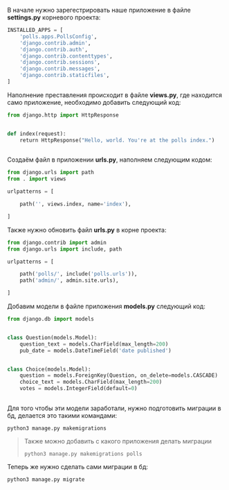 В начале нужно зарегестрировать наше приложение в файле **settings.py** корневого проекта:

```python
INSTALLED_APPS = [
    'polls.apps.PollsConfig',
    'django.contrib.admin',
    'django.contrib.auth',
    'django.contrib.contenttypes',
    'django.contrib.sessions',
    'django.contrib.messages',
    'django.contrib.staticfiles',
]
```

Наполнение преставления происходит в файле **views.py**, где находится само приложение, необходимо добавить следующий код:

```python
from django.http import HttpResponse


def index(request):
    return HttpResponse("Hello, world. You're at the polls index.")
    
```

Создаём файл в приложении **urls.py**, наполняем следующим кодом:

```python
from django.urls import path
from . import views

urlpatterns = [

    path('', views.index, name='index'),

]

```

Также нужно обновить файл **urls.py** в корне проекта:

```python
from django.contrib import admin
from django.urls import include, path

urlpatterns = [

    path('polls/', include('polls.urls')),
    path('admin/', admin.site.urls),

]

```

Добавим модели в файле приложения **models.py** следующий код:

```python
from django.db import models


class Question(models.Model):
    question_text = models.CharField(max_length=200)
    pub_date = models.DateTimeField('date published')


class Choice(models.Model):
    question = models.ForeignKey(Question, on_delete=models.CASCADE)
    choice_text = models.CharField(max_length=200)
    votes = models.IntegerField(default=0)
    
```

Для того чтобы эти модели заработали, нужно подготовить миграции в бд, делается это такими командами:

```
python3 manage.py makemigrations
```

> Также можно добавить с какого приложения делать миграции
> ```
> python3 manage.py makemigrations polls
> ```

Теперь же нужно сделать сами миграции в бд:

```
python3 manage.py migrate
```